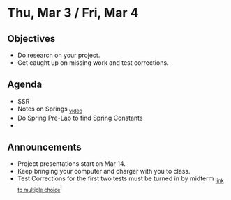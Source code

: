 Thu, Mar 3 / Fri, Mar 4
=================== 
  
Objectives  
------------  
- Do research on your project.
- Get caught up on missing work and test corrections.

Agenda    
---------    

- SSR
- Notes on Springs <sub>[video](https://avon.schoology.com/course/5138386979/materials/gp/5736774340)</sub>
- Do Spring Pre-Lab to find Spring Constants
- 

Announcements 
-------------  
 
- Project presentations start on Mar 14.
- Keep bringing your computer and charger with you to class.
- Test Corrections for the first two tests must be turned in by midterm  <sub>[link to multiple choice](https://avon.schoology.com/assignment/5656214362/)</sub>!


[wd2]: https://avon.schoology.com/course/5138386979/materials/gp/5728367466
[bib]: https://avon.schoology.com/assignment/5526830221/
[temp]: https://avon.schoology.com/course/5138386979/materials/gp/5672843626
[pend-vid]: https://avon.schoology.com/course/5138386979/materials/gp/5690374047
[submit]: https://avon.schoology.com/assignment/5690527389/
[data]: https://avon.schoology.com/course/5138386979/materials/gp/5722288329

<!--stackedit_data:
eyJoaXN0b3J5IjpbNTM1OTMyMjA2LC0yMTQwNzIzNzEsLTU1Nz
IxMzY2NywzNzk2MTI5NzgsMjAxMzAyMTM4Nyw2OTA3MTgxMCwx
ODc4Njc5NjE2LDE0MjY1MDc2OTksLTIxMjM3OTg1NTMsMjU0MD
E2MjUsLTEzNDY0NzYzNTksMTYxNzMxMjMxNywzNDczNzI3Mzgs
LTY5ODUyNDExMiwtMjA5ODU1OTM0LC02NjE5NTUxODUsLTEyND
U1MzYwMjQsNTYzNDUzOTMxLDExNzA5MTI5NzcsMTg1NjYyODQ1
XX0=
-->